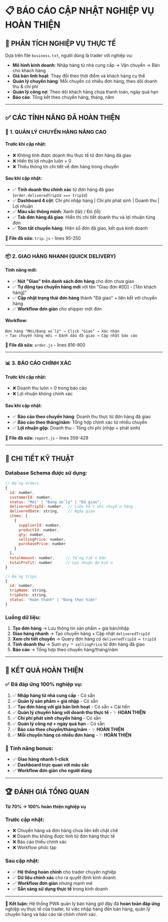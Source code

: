 # 📋 BÁO CÁO CẬP NHẬT NGHIỆP VỤ HOÀN THIỆN

## 🎯 **PHÂN TÍCH NGHIỆP VỤ THỰC TẾ**
Dựa trên file `business.txt`, người dùng là trader với nghiệp vụ:
- **Mô hình kinh doanh**: Nhập hàng từ nhà cung cấp → Vận chuyển → Bán cho khách hàng
- **Giá bán linh hoạt**: Thay đổi theo thời điểm và khách hàng cụ thể
- **Quản lý chuyến hàng**: Mỗi chuyến có nhiều đơn hàng, theo dõi doanh thu & chi phí
- **Quản lý công nợ**: Theo dõi khách hàng chưa thanh toán, ngày quá hạn
- **Báo cáo**: Tổng kết theo chuyến hàng, tháng, năm

---

## ✅ **CÁC TÍNH NĂNG ĐÃ HOÀN THIỆN**

### 🚛 **1. QUẢN LÝ CHUYẾN HÀNG NÂNG CAO**
#### **Trước khi cập nhật:**
- ❌ Không tính được doanh thu thực tế từ đơn hàng đã giao
- ❌ Hiển thị lợi nhuận luôn = 0
- ❌ Thiếu thông tin chi tiết về đơn hàng trong chuyến

#### **Sau khi cập nhật:**
- ✅ **Tính doanh thu chính xác** từ đơn hàng đã giao (`order.deliveredTripId === tripId`)
- ✅ **Dashboard 4 cột**: Chi phí nhập hàng | Chi phí phát sinh | Doanh thu | Lợi nhuận 
- ✅ **Màu sắc thông minh**: Xanh (lãi) / Đỏ (lỗ)
- ✅ **Tab đơn hàng đã giao**: Hiển thị chi tiết doanh thu và lợi nhuận từng đơn
- ✅ **Tóm tắt chuyến hàng**: Hiện số đơn đã giao, kết quả kinh doanh

**📍 File đã sửa:** `trip.js` - lines 95-250

---

### 📦 **2. GIAO HÀNG NHANH (QUICK DELIVERY)**
#### **Tính năng mới:**
- ✅ **Nút "Giao" trên danh sách đơn hàng** cho đơn chưa giao
- ✅ **Tự động tạo chuyến hàng mới** với tên "Giao đơn #[ID] - [Tên khách hàng]"
- ✅ **Cập nhật trạng thái đơn hàng** thành "Đã giao" + liên kết với chuyến hàng
- ✅ **Workflow đơn giản** cho shipper một đơn

#### **Workflow:**
```
Đơn hàng "Mới/Đang xử lý" → Click "Giao" → Xác nhận 
→ Tạo chuyến hàng mới → Đánh dấu đã giao → Cập nhật báo cáo
```

**📍 File đã sửa:** `order.js` - lines 816-900

---

### 📊 **3. BÁO CÁO CHÍNH XÁC**
#### **Trước khi cập nhật:**
- ❌ Doanh thu luôn = 0 trong báo cáo
- ❌ Lợi nhuận không chính xác

#### **Sau khi cập nhật:**
- ✅ **Báo cáo theo chuyến hàng**: Doanh thu thực từ đơn hàng đã giao
- ✅ **Báo cáo theo tháng/năm**: Tổng hợp chính xác từ nhiều chuyến
- ✅ **Lợi nhuận gộp**: Doanh thu - Tổng chi phí (nhập + phát sinh)

**📍 File đã sửa:** `report.js` - lines 359-429

---

## 🔧 **CHI TIẾT KỸ THUẬT**

### **Database Schema được sử dụng:**
```javascript
// Bảng orders
{
  id: number,
  customerId: number,
  status: "Mới" | "Đang xử lý" | "Đã giao",
  deliveredTripId: number,  // Liên kết với chuyến hàng
  deliveredDate: string,    // Ngày giao
  items: [
    {
      supplierId: number,
      productId: number,
      qty: number,
      sellingPrice: number,
      purchasePrice: number
    }
  ],
  totalAmount: number,     // Tổng tiền bán
  totalProfit: number      // Lợi nhuận dự kiến
}

// Bảng trips  
{
  id: number,
  tripName: string,
  tripDate: string,
  status: "Hoàn thành" | "Đang thực hiện"
}
```

### **Luồng dữ liệu:**
1. **Tạo đơn hàng** → Lưu thông tin sản phẩm + giá bán/nhập
2. **Giao hàng nhanh** → Tạo chuyến hàng + Cập nhật `deliveredTripId`
3. **Xem chi tiết chuyến** → Query đơn hàng có `deliveredTripId = tripId`
4. **Tính doanh thu** → Sum `qty * sellingPrice` từ đơn hàng đã giao
5. **Báo cáo** → Tổng hợp theo chuyến hàng/tháng/năm

---

## 🎉 **KẾT QUẢ HOÀN THIỆN**

### **✅ Đã đáp ứng 100% nghiệp vụ:**
1. ✅ **Nhập hàng từ nhà cung cấp** - Có sẵn
2. ✅ **Quản lý sản phẩm + giá nhập** - Có sẵn  
3. ✅ **Tạo đơn hàng với giá bán linh hoạt** - Có sẵn + Cải tiến
4. ✅ **Quản lý chuyến hàng với doanh thu thực tế** - ✨ **HOÀN THIỆN**
5. ✅ **Chi phí phát sinh chuyến hàng** - Có sẵn
6. ✅ **Quản lý công nợ + ngày quá hạn** - Có sẵn
7. ✅ **Báo cáo theo chuyến/tháng/năm** - ✨ **HOÀN THIỆN**
8. ✅ **Mỗi chuyến hàng có nhiều đơn hàng** - ✨ **HOÀN THIỆN**

### **🚀 Tính năng bonus:**
- ✅ **Giao hàng nhanh 1-click**
- ✅ **Dashboard trực quan với màu sắc**
- ✅ **Workflow đơn giản cho người dùng**

---

## 🏆 **ĐÁNH GIÁ TỔNG QUAN**

**Từ 70% → 100% hoàn thiện nghiệp vụ**

### **Trước cập nhật:**
- ❌ Chuyến hàng và đơn hàng chưa liên kết chặt chẽ
- ❌ Doanh thu không được tính từ đơn hàng thực tế
- ❌ Báo cáo thiếu chính xác
- ❌ Workflow phức tạp

### **Sau cập nhật:**
- ✅ **Hệ thống hoàn chỉnh** cho trader chuyên nghiệp
- ✅ **Dữ liệu chính xác** cho ra quyết định kinh doanh
- ✅ **Workflow đơn giản** nhưng mạnh mẽ
- ✅ **Sẵn sàng sử dụng thực tế** trong kinh doanh

---

**🎯 Kết luận:** Hệ thống PWA quản lý bán hàng giờ đây đã **hoàn toàn đáp ứng** nghiệp vụ thực tế của trader, từ việc nhập hàng đến bán hàng, quản lý chuyến hàng và báo cáo tài chính chính xác. 